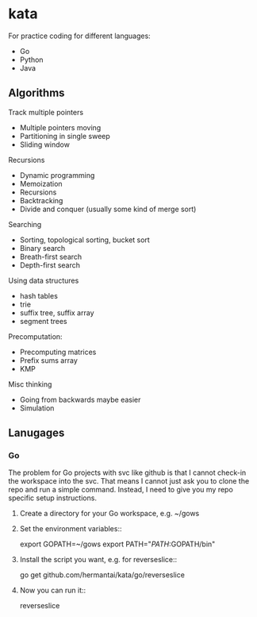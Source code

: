 # kata #

For practice coding for different languages:

* Go
* Python
* Java

## Algorithms ##

Track multiple pointers
* Multiple pointers moving
* Partitioning in single sweep
* Sliding window

Recursions
* Dynamic programming
* Memoization
* Recursions
* Backtracking
* Divide and conquer (usually some kind of merge sort)

Searching
* Sorting, topological sorting, bucket sort
* Binary search
* Breath-first search
* Depth-first search

Using data structures
* hash tables
* trie
* suffix tree, suffix array
* segment trees

Precomputation:
* Precomputing matrices
* Prefix sums array
* KMP

Misc thinking
* Going from backwards maybe easier
* Simulation

## Lanugages ##

### Go ###

The problem for Go projects with svc like github is that I cannot check-in the
workspace into the svc. That means I cannot just ask you to clone the repo and
run a simple command. Instead, I need to give you my repo specific setup
instructions.

1. Create a directory for your Go workspace, e.g. ~/gows
2. Set the environment variables::

    export GOPATH=~/gows
    export PATH="$PATH:$GOPATH/bin"

3. Install the script you want, e.g. for reverseslice::

    go get github.com/hermantai/kata/go/reverseslice

4. Now you can run it::

    reverseslice

